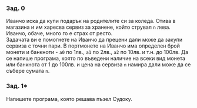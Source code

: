 ### Зад. 0
Иванчо иска да купи подарък на родителите си за коледа. Отива в магазина и им харесва сервиз за хранене, който струвал `n` лева. Иванчо, обаче, много го е страх от ресто. <br> Задачата ви е помогнете на Иванчо да прецени дали може да закупи сервиза с точни пари. В портмонето на Иванчо има определен брой монети и банкноти - `a0` по 1лв., `a1` по 2лв., `a2` по 10лв. и т.н. до 100лв. Да се напише програма, която по въведени наличие на всеки вид монета или банкнота от 1 до 100лв. и цена на сервиза `n` намира дали може да се събере сумата `n`.

### Зад. 1*
Напишете програма, която решава пъзел Судоку.